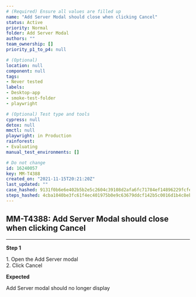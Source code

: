 ```yaml
---
# (Required) Ensure all values are filled up
name: "Add Server Modal should close when clicking Cancel"
status: Active
priority: Normal
folder: Add Server Modal
authors: ""
team_ownership: []
priority_p1_to_p4: null

# (Optional)
location: null
component: null
tags: 
- Never tested
labels: 
- Desktop-app
- smoke-test-folder
- playwright

# (Optional) Test type and tools
cypress: null
detox: null
mmctl: null
playwright: in Production
rainforest: 
- Evaluating
manual_test_environments: []

# Do not change
id: 16240057
key: MM-T4388
created_on: "2021-11-15T20:21:20Z"
last_updated: ""
case_hashed: 9131f0b6e6e402b5b2e5c2604c39108d2afa6fc71784ef14896229fcfedf901b1f91fcdb8a5ba673aa71a39dd086ffba
steps_hashed: 4cba1040be3fc61f4ec401975b0e9c63679ddcf142b5c0016d1b4c8eb6031020fa7f6d411ef9398a56ac304b5049e7be
---
```


<!-- (Auto-generated) Based on frontmatter's "key" and "name" -->

## MM-T4388: Add Server Modal should close when clicking Cancel

---

**Step 1**

1\. Open the Add Server modal\
2\. Click Cancel

**Expected**

Add Server modal should no longer display
